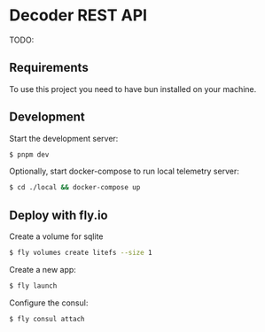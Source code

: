 # Decoder REST API

TODO:

## Requirements

To use this project you need to have bun installed on your machine.

## Development

Start the development server:

```bash
$ pnpm dev
```

Optionally, start docker-compose to run local telemetry server:

```bash
$ cd ./local && docker-compose up
```

## Deploy with fly.io

Create a volume for sqlite

```bash
$ fly volumes create litefs --size 1
```

Create a new app:

```bash
$ fly launch
```

Configure the consul:

```bash
$ fly consul attach
```
